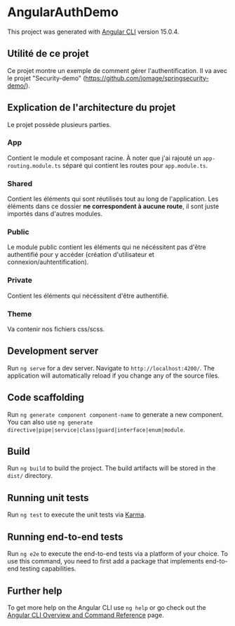 # AngularAuthDemo

This project was generated with [Angular CLI](https://github.com/angular/angular-cli) version 15.0.4.

## Utilité de ce projet

Ce projet montre un exemple de comment gérer l'authentification. Il va avec le projet "Security-demo" 
(https://github.com/jomage/springsecurity-demo/).

## Explication de l'architecture du projet

Le projet possède plusieurs parties.

### App

Contient le module et composant racine. À noter que j'ai rajouté un `app-routing.module.ts` séparé qui contient
les routes pour `app.module.ts`.

### Shared

Contient les éléments qui sont réutilisés tout au long de l'application. Les éléments dans ce dossier **ne correspondent à aucune route**,
il sont juste importés dans d'autres modules.

### Public

Le module public contient les éléments qui ne nécéssitent pas d'être authentifié pour y accéder (création d'utilisateur et
connexion/auhtentification).

### Private

Contient les éléments qui nécéssitent d'être authentifié.

### Theme

Va contenir nos fichiers css/scss.

## Development server

Run `ng serve` for a dev server. Navigate to `http://localhost:4200/`. The application will automatically reload if you change any of the source files.

## Code scaffolding

Run `ng generate component component-name` to generate a new component. You can also use `ng generate directive|pipe|service|class|guard|interface|enum|module`.

## Build

Run `ng build` to build the project. The build artifacts will be stored in the `dist/` directory.

## Running unit tests

Run `ng test` to execute the unit tests via [Karma](https://karma-runner.github.io).

## Running end-to-end tests

Run `ng e2e` to execute the end-to-end tests via a platform of your choice. To use this command, you need to first add a package that implements end-to-end testing capabilities.

## Further help

To get more help on the Angular CLI use `ng help` or go check out the [Angular CLI Overview and Command Reference](https://angular.io/cli) page.
